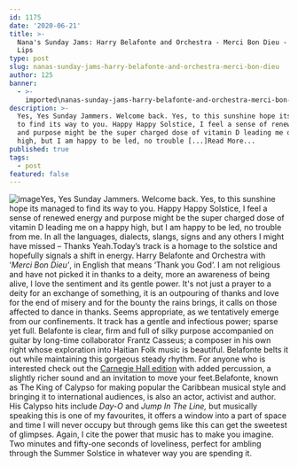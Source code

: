 ```yaml
---
id: 1175
date: '2020-06-21'
title: >-
  Nana's Sunday Jams: Harry Belafonte and Orchestra - Merci Bon Dieu - Loose
  Lips
type: post
slug: nanas-sunday-jams-harry-belafonte-and-orchestra-merci-bon-dieu
author: 125
banner:
  - >-
    imported\nanas-sunday-jams-harry-belafonte-and-orchestra-merci-bon-dieu\image1175.jpeg
description: >-
  Yes, Yes Sunday Jammers. Welcome back. Yes, to this sunshine hope its managed
  to find its way to you. Happy Happy Solstice, I feel a sense of renewed energy
  and purpose might be the super charged dose of vitamin D leading me on a happy
  high, but I am happy to be led, no trouble [...]Read More...
published: true
tags:
  - post
featured: false
---
```

![image](../imported\nanas-sunday-jams-harry-belafonte-and-orchestra-merci-bon-dieu\image1175.jpeg)Yes, Yes Sunday Jammers. Welcome back. Yes, to this sunshine hope its managed to find its way to you. Happy Happy Solstice, I feel a sense of renewed energy and purpose might be the super charged dose of vitamin D leading me on a happy high, but I am happy to be led, no trouble from me. In all the languages, dialects, slangs, signs and any others I might have missed – Thanks Yeah.Today’s track is a homage to the solstice and hopefully signals a shift in energy. Harry Belafonte and Orchestra with ‘_Merci Bon Dieu'_, in English that means ‘Thank you God’. I am not religious and have not picked it in thanks to a deity, more an awareness of being alive, I love the sentiment and its gentle power. It's not just a prayer to a deity for an exchange of something, it is an outpouring of thanks and love for the end of misery and for the bounty the rains brings, it calls on those affected to dance in thanks. Seems appropriate, as we tentatively emerge from our confinements. It track has a gentle and infectious power; sparse yet full. Belafonte is clear, firm and full of silky purpose accompanied on guitar by long-time collaborator Frantz Casseus; a composer in his own right whose exploration into Haitian Folk music is beautiful. Belafonte belts it out while maintaining this gorgeous steady rhythm. For anyone who is interested check out the [Carnegie Hall edition](https://www.youtube.com/watch?v=3NYy23p4AnE) with added percussion, a slightly richer sound and an invitation to move your feet.Belafonte, known as The King of Calypso for making popular the Caribbean musical style and bringing it to international audiences, is also an actor, activist and author. His Calypso hits include _Day-O_ and _Jump In The Line,_ but musically speaking this is one of my favourites, it offers a window into a part of space and time I will never occupy but through gems like this can get the sweetest of glimpses. Again, I cite the power that music has to make you imagine. Two minutes and fifty-one seconds of loveliness, perfect for ambling through the Summer Solstice in whatever way you are spending it.